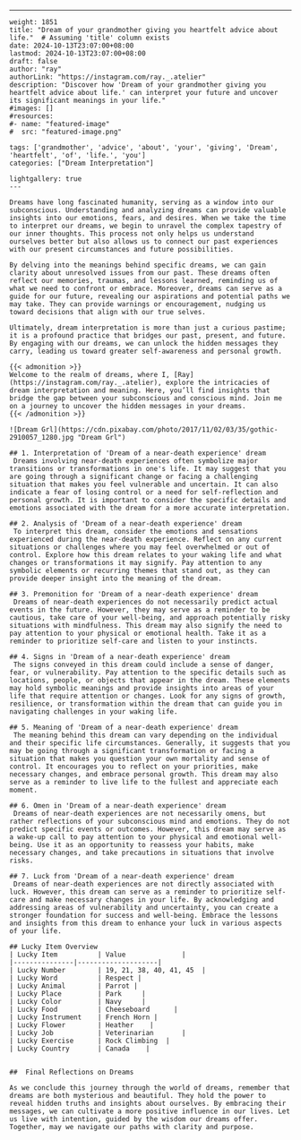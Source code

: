 ---
    weight: 1851
    title: "Dream of your grandmother giving you heartfelt advice about life."  # Assuming 'title' column exists
    date: 2024-10-13T23:07:00+08:00
    lastmod: 2024-10-13T23:07:00+08:00
    draft: false
    author: "ray"
    authorLink: "https://instagram.com/ray._.atelier"
    description: "Discover how 'Dream of your grandmother giving you heartfelt advice about life.' can interpret your future and uncover its significant meanings in your life."
    #images: []
    #resources:
    #- name: "featured-image"
    #  src: "featured-image.png"
    
    tags: ['grandmother', 'advice', 'about', 'your', 'giving', 'Dream', 'heartfelt', 'of', 'life.', 'you']
    categories: ["Dream Interpretation"]
    
    lightgallery: true
    ---
    
    Dreams have long fascinated humanity, serving as a window into our subconscious. Understanding and analyzing dreams can provide valuable insights into our emotions, fears, and desires. When we take the time to interpret our dreams, we begin to unravel the complex tapestry of our inner thoughts. This process not only helps us understand ourselves better but also allows us to connect our past experiences with our present circumstances and future possibilities.
    
    By delving into the meanings behind specific dreams, we can gain clarity about unresolved issues from our past. These dreams often reflect our memories, traumas, and lessons learned, reminding us of what we need to confront or embrace. Moreover, dreams can serve as a guide for our future, revealing our aspirations and potential paths we may take. They can provide warnings or encouragement, nudging us toward decisions that align with our true selves.
    
    Ultimately, dream interpretation is more than just a curious pastime; it is a profound practice that bridges our past, present, and future. By engaging with our dreams, we can unlock the hidden messages they carry, leading us toward greater self-awareness and personal growth.
    
    {{< admonition >}}
    Welcome to the realm of dreams, where I, [Ray](https://instagram.com/ray._.atelier), explore the intricacies of dream interpretation and meaning. Here, you’ll find insights that bridge the gap between your subconscious and conscious mind. Join me on a journey to uncover the hidden messages in your dreams.
    {{< /admonition >}}
    
    ![Dream Grl](https://cdn.pixabay.com/photo/2017/11/02/03/35/gothic-2910057_1280.jpg "Dream Grl")
    
    ## 1. Interpretation of 'Dream of a near-death experience' dream
     Dreams involving near-death experiences often symbolize major transitions or transformations in one's life. It may suggest that you are going through a significant change or facing a challenging situation that makes you feel vulnerable and uncertain. It can also indicate a fear of losing control or a need for self-reflection and personal growth. It is important to consider the specific details and emotions associated with the dream for a more accurate interpretation.
    
    ## 2. Analysis of 'Dream of a near-death experience' dream
     To interpret this dream, consider the emotions and sensations experienced during the near-death experience. Reflect on any current situations or challenges where you may feel overwhelmed or out of control. Explore how this dream relates to your waking life and what changes or transformations it may signify. Pay attention to any symbolic elements or recurring themes that stand out, as they can provide deeper insight into the meaning of the dream.
    
    ## 3. Premonition for 'Dream of a near-death experience' dream
     Dreams of near-death experiences do not necessarily predict actual events in the future. However, they may serve as a reminder to be cautious, take care of your well-being, and approach potentially risky situations with mindfulness. This dream may also signify the need to pay attention to your physical or emotional health. Take it as a reminder to prioritize self-care and listen to your instincts.
    
    ## 4. Signs in 'Dream of a near-death experience' dream
     The signs conveyed in this dream could include a sense of danger, fear, or vulnerability. Pay attention to the specific details such as locations, people, or objects that appear in the dream. These elements may hold symbolic meanings and provide insights into areas of your life that require attention or changes. Look for any signs of growth, resilience, or transformation within the dream that can guide you in navigating challenges in your waking life.
    
    ## 5. Meaning of 'Dream of a near-death experience' dream
     The meaning behind this dream can vary depending on the individual and their specific life circumstances. Generally, it suggests that you may be going through a significant transformation or facing a situation that makes you question your own mortality and sense of control. It encourages you to reflect on your priorities, make necessary changes, and embrace personal growth. This dream may also serve as a reminder to live life to the fullest and appreciate each moment.
    
    ## 6. Omen in 'Dream of a near-death experience' dream
     Dreams of near-death experiences are not necessarily omens, but rather reflections of your subconscious mind and emotions. They do not predict specific events or outcomes. However, this dream may serve as a wake-up call to pay attention to your physical and emotional well-being. Use it as an opportunity to reassess your habits, make necessary changes, and take precautions in situations that involve risks.
    
    ## 7. Luck from 'Dream of a near-death experience' dream
     Dreams of near-death experiences are not directly associated with luck. However, this dream can serve as a reminder to prioritize self-care and make necessary changes in your life. By acknowledging and addressing areas of vulnerability and uncertainty, you can create a stronger foundation for success and well-being. Embrace the lessons and insights from this dream to enhance your luck in various aspects of your life.
    
    ## Lucky Item Overview
    | Lucky Item          | Value              |
    |---------------|--------------------|
    | Lucky Number        | 19, 21, 38, 40, 41, 45  |
    | Lucky Word          | Respect |
    | Lucky Animal        | Parrot |
    | Lucky Place         | Park     |
    | Lucky Color         | Navy     |
    | Lucky Food          | Cheeseboard      |
    | Lucky Instrument    | French Horn |
    | Lucky Flower        | Heather    |
    | Lucky Job           | Veterinarian       |
    | Lucky Exercise      | Rock Climbing  |
    | Lucky Country       | Canada    |
    
    
    ##  Final Reflections on Dreams
    
    As we conclude this journey through the world of dreams, remember that dreams are both mysterious and beautiful. They hold the power to reveal hidden truths and insights about ourselves. By embracing their messages, we can cultivate a more positive influence in our lives. Let us live with intention, guided by the wisdom our dreams offer. Together, may we navigate our paths with clarity and purpose.
    